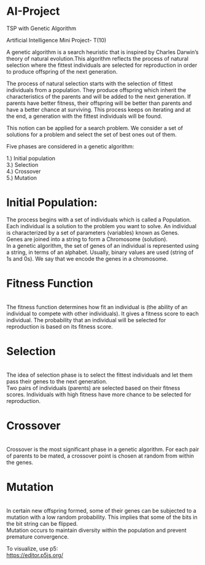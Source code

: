 # AI-Project
TSP with Genetic Algorithm 

Artificial Intelligence Mini Project- T(10)

A genetic algorithm is a search heuristic that is inspired by Charles Darwin’s theory of natural evolution.This algorithm reflects the process of natural selection where the fittest individuals are selected for reproduction in order to produce offspring of the next generation.


The process of natural selection starts with the selection of fittest individuals from a population. They produce offspring which inherit the characteristics of the parents and will be added to the next generation. If parents have better fitness, their offspring will be better than parents and have a better chance at surviving. This process keeps on iterating and at the end, a generation with the fittest individuals will be found.

This notion can be applied for a search problem. We consider a set of solutions for a problem and select the set of best ones out of them.

Five phases are considered in a genetic algorithm:

1.) Initial population<br>
3.) Selection<br>
4.) Crossover<br>
5.) Mutation<br>

<h1><b>Initial Population: </b><br></h1>
The process begins with a set of individuals which is called a Population.<br> Each individual is a solution to the problem you want to solve.
An individual is characterized by a set of parameters (variables) known as Genes.<br> Genes are joined into a string to form a Chromosome (solution).
<br>In a genetic algorithm, the set of genes of an individual is represented using a string, in terms of an alphabet. Usually, binary values are used (string of 1s and 0s). We say that we encode the genes in a chromosome.<br>

<h1><b>Fitness Function</b></h1><br>
The fitness function determines how fit an individual is (the ability of an individual to compete with other individuals). It gives a fitness score to each individual. The probability that an individual will be selected for reproduction is based on its fitness score.

<h1><b> Selection</b></h1><br>
The idea of selection phase is to select the fittest individuals and let them pass their genes to the next generation.<br>
Two pairs of individuals (parents) are selected based on their fitness scores. Individuals with high fitness have more chance to be selected for reproduction.

<h1><b> Crossover</b></h1><br>
Crossover is the most significant phase in a genetic algorithm. For each pair of parents to be mated, a crossover point is chosen at random from within the genes.

<h1><b> Mutation</b></h1><br>
In certain new offspring formed, some of their genes can be subjected to a mutation with a low random probability. This implies that some of the bits in the bit string can be flipped.<br>
Mutation occurs to maintain diversity within the population and prevent premature convergence.
<br>

To visualize, use p5:<br>
<href>https://editor.p5js.org/</href>
